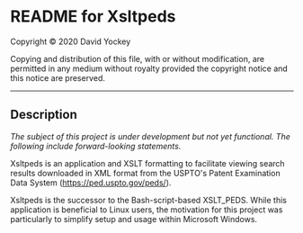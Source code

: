 # README for Xsltpeds

  Copyright © 2020 David Yockey
  
  Copying and distribution of this file, with or without modification,
  are permitted in any medium without royalty provided the copyright
  notice and this notice are preserved.
  
---

## Description

   _The subject of this project is under development but not yet
   functional. The following include forward-looking statements._

   Xsltpeds is an application and XSLT formatting to facilitate viewing
   search results downloaded in XML format from the USPTO's Patent
   Examination Data System (https://ped.uspto.gov/peds/).
   
   Xsltpeds is the successor to the Bash-script-based XSLT_PEDS. While
   this application is beneficial to Linux users, the motivation for
   this project was particularly to simplify setup and usage within
   Microsoft Windows.
   